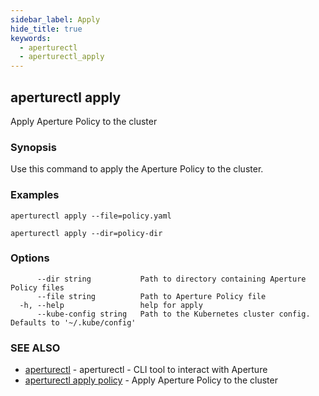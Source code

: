 ```yaml
---
sidebar_label: Apply
hide_title: true
keywords:
  - aperturectl
  - aperturectl_apply
---
```


## aperturectl apply

Apply Aperture Policy to the cluster

### Synopsis

Use this command to apply the Aperture Policy to the cluster.

### Examples

```
aperturectl apply --file=policy.yaml

aperturectl apply --dir=policy-dir
```

### Options

```
      --dir string           Path to directory containing Aperture Policy files
      --file string          Path to Aperture Policy file
  -h, --help                 help for apply
      --kube-config string   Path to the Kubernetes cluster config. Defaults to '~/.kube/config'
```

### SEE ALSO

- [aperturectl](/reference/aperturectl/aperturectl.md) - aperturectl - CLI tool to interact with Aperture
- [aperturectl apply policy](/reference/aperturectl/apply/policy/policy.md) - Apply Aperture Policy to the cluster
